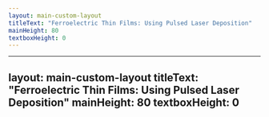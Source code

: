 ```yaml
---
layout: main-custom-layout
titleText: "Ferroelectric Thin Films: Using Pulsed Laser Deposition"
mainHeight: 80
textboxHeight: 0
---
```


<CrossfadeImages :images="[
  '/pld-schematic/PLD-Schematic-All-m2.svg',
  '/pld-schematic/PLD-Schematic-All-m1.svg',
  '/pld-schematic/PLD-Schematic-All.svg',
]" />

---
layout: main-custom-layout
titleText: "Ferroelectric Thin Films: Using Pulsed Laser Deposition"
mainHeight: 80
textboxHeight: 0
---

<CrossfadeImages :images="[
  '/pld-schematic/PLD-image.png'
]" />
